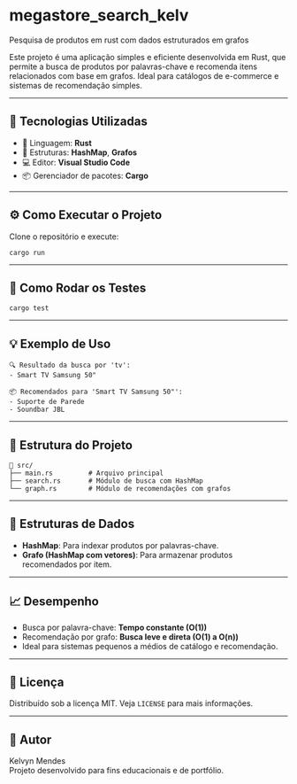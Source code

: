 # megastore_search_kelv
Pesquisa de produtos em rust com dados estruturados em grafos

Este projeto é uma aplicação simples e eficiente desenvolvida em Rust, que permite a busca de produtos por palavras-chave e recomenda itens relacionados com base em grafos. Ideal para catálogos de e-commerce e sistemas de recomendação simples.

---

## 🚀 Tecnologias Utilizadas

- 🦀 Linguagem: **Rust**
- 🧠 Estruturas: **HashMap**, **Grafos**
- 💻 Editor: **Visual Studio Code**
- 📦 Gerenciador de pacotes: **Cargo**

---

## ⚙️ Como Executar o Projeto

Clone o repositório e execute:

```PROMPT
cargo run
```

---

## 🧪 Como Rodar os Testes

```PROMPT
cargo test
```

---

## 💡 Exemplo de Uso

```text
🔍 Resultado da busca por 'tv':
- Smart TV Samsung 50"

📦 Recomendados para 'Smart TV Samsung 50"':
- Suporte de Parede
- Soundbar JBL
```

---

## 🧱 Estrutura do Projeto

```text
📁 src/
├── main.rs         # Arquivo principal
├── search.rs       # Módulo de busca com HashMap
└── graph.rs        # Módulo de recomendações com grafos
```

---

## 🧠 Estruturas de Dados

- **HashMap**: Para indexar produtos por palavras-chave.
- **Grafo (HashMap com vetores)**: Para armazenar produtos recomendados por item.

---

## 📈 Desempenho

- Busca por palavra-chave: **Tempo constante (O(1))**
- Recomendação por grafo: **Busca leve e direta (O(1) a O(n))**
- Ideal para sistemas pequenos a médios de catálogo e recomendação.

---

## 📜 Licença

Distribuído sob a licença MIT. Veja `LICENSE` para mais informações.

---

## 👤 Autor

Kelvyn Mendes  
Projeto desenvolvido para fins educacionais e de portfólio.

